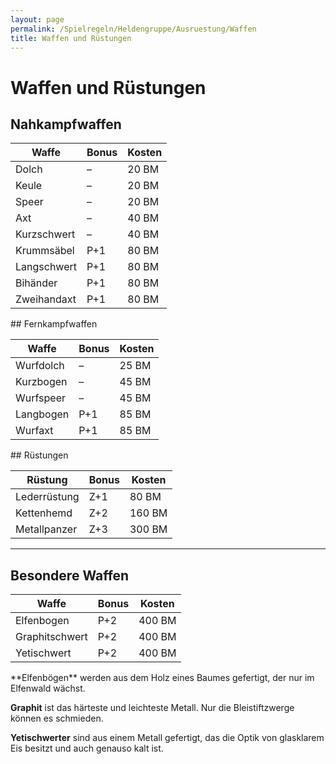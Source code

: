 ```yaml
---
layout: page
permalink: /Spielregeln/Heldengruppe/Ausruestung/Waffen
title: Waffen und Rüstungen
---
```


# Waffen und Rüstungen

## Nahkampfwaffen

<table>
<thead>
<tr><th>Waffe</th><th>Bonus</th><th>Kosten</th></tr>
</thead>
<tbody>
<tr><td>Dolch</td><td>&ndash;</td><td>20 BM</td></tr>
<tr><td>Keule</td><td>&ndash;</td><td>20 BM</td></tr>
<tr><td>Speer</td><td>&ndash;</td><td>20 BM</td></tr>
<tr><td>Axt</td><td>&ndash;</td><td>40 BM</td></tr>
<tr><td>Kurzschwert</td><td>&ndash;</td><td>40 BM</td></tr>
<tr><td>Krummsäbel</td><td>P+1</td><td>80 BM</td></tr>
<tr><td>Langschwert</td><td>P+1</td><td>80 BM</td></tr>
<tr><td>Bihänder</td><td>P+1</td><td>80 BM</td></tr>
<tr><td>Zweihandaxt</td><td>P+1</td><td>80 BM</td></tr>
</tbody>
</table>
## Fernkampfwaffen

<table>
<thead>
<tr><th>Waffe</th><th>Bonus</th><th>Kosten</th></tr>
</thead>
<tbody>
<tr><td>Wurfdolch</td><td>&ndash;</td><td>25 BM</td></tr>
<tr><td>Kurzbogen</td><td>&ndash;</td><td>45 BM</td></tr>
<tr><td>Wurfspeer</td><td>&ndash;</td><td>45 BM</td></tr>
<tr><td>Langbogen</td><td>P+1</td><td>85 BM</td></tr>
<tr><td>Wurfaxt</td><td>P+1</td><td>85 BM</td></tr>
</tbody>
</table>
## Rüstungen

<table>
<thead>
<tr><th>Rüstung</th><th>Bonus</th><th>Kosten</th></tr>
</thead>
<tbody>
<tr><td>Lederrüstung</td><td>Z+1</td><td>80 BM</td></tr>
<tr><td>Kettenhemd</td><td>Z+2</td><td>160 BM</td></tr>
<tr><td>Metallpanzer</td><td>Z+3</td><td>300 BM</td></tr>
</tbody>
</table>

***
## Besondere Waffen

<table>
<thead>
<tr><th>Waffe</th><th>Bonus</th><th>Kosten</th></tr>
</thead>
<tbody>
<tr><td>Elfenbogen</td><td>P+2</td><td>400 BM</td></tr>
<tr><td>Graphitschwert</td><td>P+2</td><td>400 BM</td></tr>
<tr><td>Yetischwert</td><td>P+2</td><td>400 BM</td></tr>
</tbody>
</table>
**Elfenbögen** werden aus dem Holz eines Baumes gefertigt, der nur im Elfenwald wächst.

**Graphit** ist das härteste und leichteste Metall. Nur die Bleistiftzwerge können es schmieden.

**Yetischwerter** sind aus einem Metall gefertigt, das die Optik von glasklarem Eis besitzt und auch genauso kalt ist.


